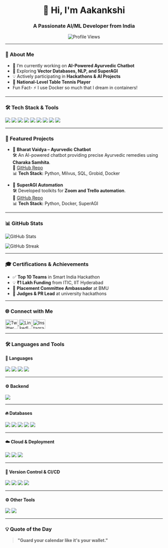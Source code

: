 <h1 align="center">👋 Hi, I'm Aakankshi</h1>
<h3 align="center">A Passionate AI/ML Developer from India</h3>

<p align="center">
  <img src="https://komarev.com/ghpvc/?username=aakankshi&label=Profile%20Views&color=0e75b6&style=flat" alt="Profile Views" />
</p>

---

### 🚀 **About Me**
- 🔭 I’m currently working on **AI-Powered Ayurvedic Chatbot**  
- 🌱 Exploring **Vector Databases, NLP, and SuperAGI**  
- 💡 Actively participating in **Hackathons & AI Projects**  
- 🥇 **National-Level Table Tennis Player**
- Fun Fact- ⚡ I use Docker so much that I dream in containers! 

---

### 🛠️ **Tech Stack & Tools**
<p align="left">
  <img src="https://img.shields.io/badge/-Python-3776AB?style=flat-square&logo=Python&logoColor=white" />
  <img src="https://img.shields.io/badge/-Docker-2496ED?style=flat-square&logo=Docker&logoColor=white" />
  <img src="https://img.shields.io/badge/-SQL-4479A1?style=flat-square&logo=MySQL&logoColor=white" />
  <img src="https://img.shields.io/badge/-Milvus-3B7EA1?style=flat-square&logo=Milvus&logoColor=white" />
  <img src="https://img.shields.io/badge/-TensorFlow-FF6F00?style=flat-square&logo=TensorFlow&logoColor=white" />
  <img src="https://img.shields.io/badge/-LangChain-FFCE00?style=flat-square&logo=LangChain&logoColor=white" />
  <img src="https://img.shields.io/badge/-Postman-FF6C37?style=flat-square&logo=Postman&logoColor=white" />
  <img src="https://img.shields.io/badge/-FastAPI-009688?style=flat-square&logo=FastAPI&logoColor=white" />
  <img src="https://img.shields.io/badge/-OpenAI-412991?style=flat-square&logo=OpenAI&logoColor=white" />
</p>

---

### 🏅 **Featured Projects**

- 🚀 **Bharat Vaidya – Ayurvedic Chatbot**  
  🛠️ An AI-powered chatbot providing precise Ayurvedic remedies using **Charaka Samhita**.  
  🔗 [GitHub Repo](https://github.com/aakankshi/bharat-vaidya)  
  📊 **Tech Stack:** Python, Milvus, SQL, Grobid, Docker  

- 🔧 **SuperAGI Automation**  
  🛠️ Developed toolkits for **Zoom and Trello automation**.  
  🔗 [GitHub Repo](https://github.com/aakankshi/superagi-toolkits)  
  📊 **Tech Stack:** Python, Docker, SuperAGI  

---

### 📊 **GitHub Stats**
<p align="left">
<img src="https://github-readme-stats.vercel.app/api?username=aakankshi&show_icons=true&theme=radical" alt="GitHub Stats" />
</p>

<p align="left">
<img src="https://github-readme-streak-stats.herokuapp.com/?user=aakankshi&theme=dark" alt="GitHub Streak" />
</p>

---

### 🎓 **Certifications & Achievements**
- ✅ **Top 10 Teams** in Smart India Hackathon  
- 💡 **₹1 Lakh Funding** from ITIC, IIT Hyderabad  
- 🎯 **Placement Committee Ambassador** at BMU  
- 🚀 **Judges & PR Lead** at university hackathons  

---

### 🌐 **Connect with Me**
<p align="left">
<a href="https://twitter.com/your_twitter" target="blank">
<img align="center" src="https://cdn.jsdelivr.net/npm/simple-icons@3.13.0/icons/twitter.svg" alt="Twitter" height="30" width="40" />
</a> 
<a href="https://www.linkedin.com/in/aakankshi-gera-169683249" target="blank">
<img align="center" src="https://raw.githubusercontent.com/rahuldkjain/github-profile-readme-generator/master/src/images/icons/Social/linked-in-alt.svg" alt="LinkedIn" height="30" width="40" />
</a>
<a href="https://www.instagram.com/aakankshigera_/" target="blank">
<img align="center" src="https://cdn.jsdelivr.net/npm/simple-icons@3.13.0/icons/instagram.svg" alt="Instagram" height="30" width="40" />
</a>
</p>

---

### 🛠️ **Languages and Tools**

#### 🚀 **Languages**
<p align="left">
<img src="https://img.shields.io/badge/-Python-3776AB?style=flat-square&logo=Python&logoColor=white" />
<img src="https://img.shields.io/badge/-Java-007396?style=flat-square&logo=Java&logoColor=white" />
<img src="https://img.shields.io/badge/-SQL-4479A1?style=flat-square&logo=MySQL&logoColor=white" />
<img src="https://img.shields.io/badge/-JavaScript-F7DF1E?style=flat-square&logo=JavaScript&logoColor=black" />
</p>

---


#### ⚙️ **Backend**
<p align="left">
<img src="https://img.shields.io/badge/-FastAPI-009688?style=flat-square&logo=FastAPI&logoColor=white" />
</p>

---

#### 🔥 **Databases**
<p align="left">
<img src="https://img.shields.io/badge/-MongoDB-47A248?style=flat-square&logo=MongoDB&logoColor=white" />
<img src="https://img.shields.io/badge/-PostgreSQL-336791?style=flat-square&logo=PostgreSQL&logoColor=white" />
<img src="https://img.shields.io/badge/-MySQL-4479A1?style=flat-square&logo=MySQL&logoColor=white" />
<img src="https://img.shields.io/badge/-Milvus-3B7EA1?style=flat-square&logo=Milvus&logoColor=white" />
<img src="https://img.shields.io/badge/-Firebase-FFCA28?style=flat-square&logo=Firebase&logoColor=black" />
</p>

---

#### ☁️ **Cloud & Deployment**
<p align="left">
<img src="https://img.shields.io/badge/-AWS-232F3E?style=flat-square&logo=AmazonAWS&logoColor=white" />
<img src="https://img.shields.io/badge/-Heroku-430098?style=flat-square&logo=Heroku&logoColor=white" />
<img src="https://img.shields.io/badge/-Vercel-000000?style=flat-square&logo=Vercel&logoColor=white" />
</p>

---

#### 🔧 **Version Control & CI/CD**
<p align="left">
<img src="https://img.shields.io/badge/-Git-F05032?style=flat-square&logo=Git&logoColor=white" />
<img src="https://img.shields.io/badge/-GitHub-181717?style=flat-square&logo=GitHub&logoColor=white" />
<img src="https://img.shields.io/badge/-Docker-2496ED?style=flat-square&logo=Docker&logoColor=white" />
<img src="https://img.shields.io/badge/-Jenkins-D24939?style=flat-square&logo=Jenkins&logoColor=white" />
</p>

---

#### ⚙️ **Other Tools**
<p align="left">
<img src="https://img.shields.io/badge/-Postman-FF6C37?style=flat-square&logo=Postman&logoColor=white" />
<img src="https://img.shields.io/badge/-Figma-F24E1E?style=flat-square&logo=Figma&logoColor=white" />
</p>


---

### 💡 **Quote of the Day**
> **"Guard your calendar like it's your wallet."** 
